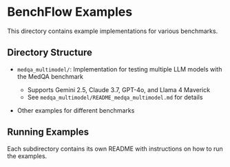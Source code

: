 # BenchFlow Examples

This directory contains example implementations for various benchmarks.

## Directory Structure

- `medqa_multimodel/`: Implementation for testing multiple LLM models with the MedQA benchmark
  - Supports Gemini 2.5, Claude 3.7, GPT-4o, and Llama 4 Maverick
  - See `medqa_multimodel/README_medqa_multimodel.md` for details

- Other examples for different benchmarks

## Running Examples

Each subdirectory contains its own README with instructions on how to run the examples.
